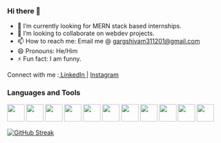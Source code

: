 ### Hi there 👋

- 🔭 I’m currently looking for MERN stack based internships.
- 👯 I’m looking to collaborate on webdev projects.
- 📫 How to reach me: Email me @ gargshivam311201@gmail.com
- 😄 Pronouns: He/Him
- ⚡ Fun fact: I am funny.

Connect with me :<a href="https://www.linkedin.com/in/shivam-garg-b685271ba/"> LinkedIn </a> | <a href="https://www.instagram.com/shivamgarg_31/"> Instagram </a>

<h3>Languages and Tools</h3>
<p align="left">
  <img src="https://cdn.jsdelivr.net/gh/devicons/devicon/icons/react/react-original.svg" width="40px" height="40px" />
  <img src="https://cdn.jsdelivr.net/gh/devicons/devicon/icons/firebase/firebase-plain.svg" width="40px" height="40px"/>
  <img src="https://cdn.jsdelivr.net/gh/devicons/devicon/icons/javascript/javascript-original.svg" width="40px" height="40px"/>
  <img src="https://cdn.jsdelivr.net/gh/devicons/devicon/icons/cplusplus/cplusplus-original.svg" width="40px" height="40px" />
  <img src="https://cdn.jsdelivr.net/gh/devicons/devicon/icons/c/c-original.svg" width="40px" height="40px" />
  <img src="https://cdn.jsdelivr.net/gh/devicons/devicon/icons/css3/css3-original.svg" width="40px" height="40px"/>
  <img src="https://cdn.jsdelivr.net/gh/devicons/devicon/icons/html5/html5-original.svg" width="40px" height="40px"/>
  <img src="https://cdn.jsdelivr.net/gh/devicons/devicon/icons/git/git-original-wordmark.svg" width="40px" height="40px"/>
  <img src="https://cdn.jsdelivr.net/gh/devicons/devicon/icons/jquery/jquery-original-wordmark.svg" width="40px" height="40px" />
  <img src="https://cdn.jsdelivr.net/gh/devicons/devicon/icons/mongodb/mongodb-original.svg" width="40px" height="40px"/>
  <img src="https://user-images.githubusercontent.com/70859035/167412327-dffcf021-a8de-4c6c-8434-880a6b1e77fb.png" width="40px" height="40px"/>
  </p>

[![GitHub Streak](http://github-readme-streak-stats.herokuapp.com?user=shivam311201&theme=tokyonight&date_format=M%20j%5B%2C%20Y%5D)](https://git.io/streak-stats)
